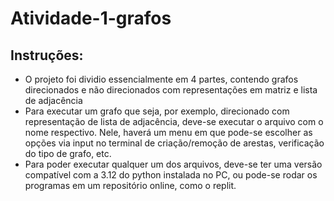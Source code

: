 # Atividade-1-grafos

## Instruções:
- O projeto foi dividio essencialmente em 4 partes, contendo grafos direcionados e não direcionados com representações em matriz e lista de adjacência
- Para executar um grafo que seja, por exemplo, direcionado com representação de lista de adjacência, deve-se executar o arquivo com o nome respectivo. Nele, haverá um menu em que pode-se escolher as opções via input no terminal de criação/remoção de arestas, verificação do tipo de grafo, etc.
- Para poder executar qualquer um dos arquivos, deve-se ter uma versão compatível com a 3.12 do python instalada no PC, ou pode-se rodar os programas em um repositório online, como o replit.
